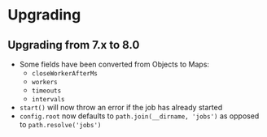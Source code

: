 # Upgrading


## Upgrading from 7.x to 8.0

* Some fields have been converted from Objects to Maps:
  * `closeWorkerAfterMs`
  * `workers`
  * `timeouts`
  * `intervals`
* `start()` will now throw an error if the job has already started
* `config.root` now defaults to `path.join(__dirname, 'jobs')` as opposed to `path.resolve('jobs')`
